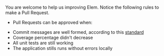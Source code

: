 You are welcome to help us improving Elem. Notice the following rules to make a Pull Request.
- Pull Requests can be approved when:
 + Commit messages are well formed, according to this [standard]()
 + Coverage percentage didn't decrease
 + All unit tests are still working
 + The application stills runs without errors locally
